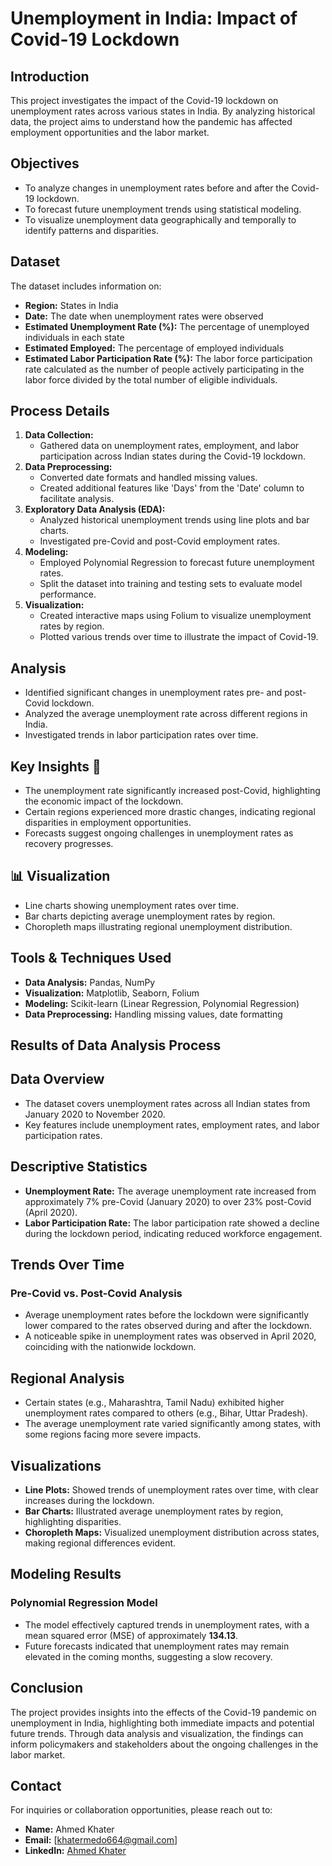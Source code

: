 # Unemployment in India: Impact of Covid-19 Lockdown

## Introduction
This project investigates the impact of the Covid-19 lockdown on unemployment rates across various states in India. By analyzing historical data, the project aims to understand how the pandemic has affected employment opportunities and the labor market.

## Objectives
- To analyze changes in unemployment rates before and after the Covid-19 lockdown.
- To forecast future unemployment trends using statistical modeling.
- To visualize unemployment data geographically and temporally to identify patterns and disparities.

## Dataset
The dataset includes information on:
- **Region:** States in India
- **Date:** The date when unemployment rates were observed
- **Estimated Unemployment Rate (%):** The percentage of unemployed individuals in each state
- **Estimated Employed:** The percentage of employed individuals
- **Estimated Labor Participation Rate (%):** The labor force participation rate calculated as the number of people actively participating in the labor force divided by the total number of eligible individuals.
  
## Process Details
1. **Data Collection:**
   - Gathered data on unemployment rates, employment, and labor participation across Indian states during the Covid-19 lockdown.
3. **Data Preprocessing:**
   - Converted date formats and handled missing values.
   - Created additional features like 'Days' from the 'Date' column to facilitate analysis.
4. **Exploratory Data Analysis (EDA):**
   - Analyzed historical unemployment trends using line plots and bar charts.
   - Investigated pre-Covid and post-Covid employment rates.
5. **Modeling:**
   - Employed Polynomial Regression to forecast future unemployment rates.
   - Split the dataset into training and testing sets to evaluate model performance.
6. **Visualization:**
   - Created interactive maps using Folium to visualize unemployment rates by region.
   - Plotted various trends over time to illustrate the impact of Covid-19.

## Analysis
- Identified significant changes in unemployment rates pre- and post-Covid lockdown.
- Analyzed the average unemployment rate across different regions in India.
- Investigated trends in labor participation rates over time.

## Key Insights 🌟
- The unemployment rate significantly increased post-Covid, highlighting the economic impact of the lockdown.
- Certain regions experienced more drastic changes, indicating regional disparities in employment opportunities.
- Forecasts suggest ongoing challenges in unemployment rates as recovery progresses.

## 📊 Visualization
- Line charts showing unemployment rates over time.
- Bar charts depicting average unemployment rates by region.
- Choropleth maps illustrating regional unemployment distribution.

## Tools & Techniques Used
- **Data Analysis:** Pandas, NumPy
- **Visualization:** Matplotlib, Seaborn, Folium
- **Modeling:** Scikit-learn (Linear Regression, Polynomial Regression)
- **Data Preprocessing:** Handling missing values, date formatting

## Results of Data Analysis Process

## Data Overview
- The dataset covers unemployment rates across all Indian states from January 2020 to November 2020.
- Key features include unemployment rates, employment rates, and labor participation rates.

## Descriptive Statistics
- **Unemployment Rate:** The average unemployment rate increased from approximately 7% pre-Covid (January 2020) to over 23% post-Covid (April 2020).
- **Labor Participation Rate:** The labor participation rate showed a decline during the lockdown period, indicating reduced workforce engagement.

## Trends Over Time
### Pre-Covid vs. Post-Covid Analysis
- Average unemployment rates before the lockdown were significantly lower compared to the rates observed during and after the lockdown.
- A noticeable spike in unemployment rates was observed in April 2020, coinciding with the nationwide lockdown.

## Regional Analysis
- Certain states (e.g., Maharashtra, Tamil Nadu) exhibited higher unemployment rates compared to others (e.g., Bihar, Uttar Pradesh).
- The average unemployment rate varied significantly among states, with some regions facing more severe impacts.

## Visualizations
- **Line Plots:** Showed trends of unemployment rates over time, with clear increases during the lockdown.
- **Bar Charts:** Illustrated average unemployment rates by region, highlighting disparities.
- **Choropleth Maps:** Visualized unemployment distribution across states, making regional differences evident.

## Modeling Results
### Polynomial Regression Model
- The model effectively captured trends in unemployment rates, with a mean squared error (MSE) of approximately **134.13**.
- Future forecasts indicated that unemployment rates may remain elevated in the coming months, suggesting a slow recovery.

## Conclusion
The project provides insights into the effects of the Covid-19 pandemic on unemployment in India, highlighting both immediate impacts and potential future trends. Through data analysis and visualization, the findings can inform policymakers and stakeholders about the ongoing challenges in the labor market.

## Contact
For inquiries or collaboration opportunities, please reach out to:

- **Name:** Ahmed Khater
- **Email:** [khatermedo664@gmail.com]
- **LinkedIn:** [Ahmed Khater](https://www.linkedin.com/in/ahmed-khater-1bb2a324a)
